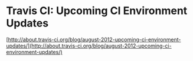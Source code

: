 <!--
id: 30378876619
link: http://tumblr.atmos.org/post/30378876619/travis-ci-upcoming-ci-environment-updates
slug: travis-ci-upcoming-ci-environment-updates
date: Tue Aug 28 2012 03:07:22 GMT-0700 (PDT)
publish: 2012-08-028
tags: 
title: Travis CI: Upcoming CI Environment Updates
-->


Travis CI: Upcoming CI Environment Updates
==========================================

[http://about.travis-ci.org/blog/august-2012-upcoming-ci-environment-updates/](http://about.travis-ci.org/blog/august-2012-upcoming-ci-environment-updates/)

